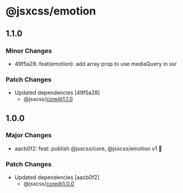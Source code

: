 # @jsxcss/emotion

## 1.1.0

### Minor Changes

- 49f5a28: feat(emotion): add array prop to use mediaQuery in ssr

### Patch Changes

- Updated dependencies [49f5a28]
  - @jsxcss/core@1.1.0

## 1.0.0

### Major Changes

- aacb0f2: feat: publish @jsxcss/core, @jsxcss/emotion v1 🚀

### Patch Changes

- Updated dependencies [aacb0f2]
  - @jsxcss/core@1.0.0
